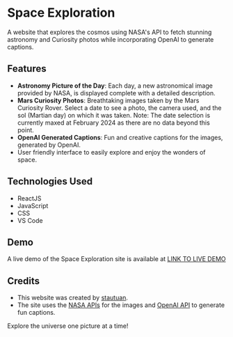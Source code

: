 # Space Exploration

A website that explores the cosmos using NASA's API to fetch stunning astronomy and Curiosity photos while incorporating OpenAI to generate captions.

## Features

- **Astronomy Picture of the Day**: Each day, a new astronomical image provided by NASA, is displayed complete with a detailed description.
- **Mars Curiosity Photos**: Breathtaking images taken by the Mars Curiosity Rover. Select a date to see a photo, the camera used, and the sol (Martian day) on which it was taken. Note: The date selection is currently maxed at February 2024 as there are no data beyond this point.
- **OpenAI Generated Captions**: Fun and creative captions for the images, generated by OpenAI.
- User friendly interface to easily explore and enjoy the wonders of space.

## Technologies Used

- ReactJS
- JavaScript
- CSS
- VS Code

## Demo
A live demo of the Space Exploration site is available at [LINK TO LIVE DEMO](https://nasa-space-api.vercel.app/)

## Credits
- This website was created by [stautuan](https://github.com/stautuan).
- The site uses the [NASA APIs](https://api.nasa.gov/) for the images and [OpenAI API](https://platform.openai.com/docs/overview) to generate fun captions. 

Explore the universe one picture at a time!
